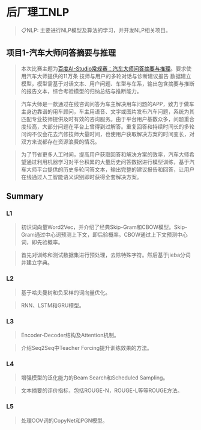 
# 后厂理工NLP

> 📋NLP: 主要进行NLP模型及算法的学习，并开发NLP相关项目。

## 项目1-汽车大师问答摘要与推理

> 本次比赛主题为[百度AI-Studio常规赛：汽车大师问答摘要与推理](https://aistudio.baidu.com/aistudio/competition/detail/3)。要求使用汽车大师提供的11万条 技师与用户的多轮对话与诊断建议报告 数据建立模型，模型需基于对话文本、用户问题、车型与车系，输出包含摘要与推断的报告文本，综合考验模型的归纳总结与推断能力。

> 汽车大师是一款通过在线咨询问答为车主解决用车问题的APP，致力于做车主身边靠谱的用车顾问，车主用语音、文字或图片发布汽车问题，系统为其匹配专业技师提供及时有效的咨询服务。由于平台用户基数众多，问题重合度较高，大部分问题在平台上曾得到过解答。重复回答和持续时间长的多轮问询不仅会花去汽修技师大量时间，也使用户获取解决方案的时间变长，对双方来说都存在资源浪费的情况。

> 为了节省更多人工时间，提高用户获取回答和解决方案的效率，汽车大师希望通过利用机器学习对平台积累的大量历史问答数据进行模型训练，基于汽车大师平台提供的历史多轮问答文本，输出完整的建议报告和回答，让用户在线通过人工智能语义识别即时获得全套解决方案。

## Summary

### L1

> 初识词向量Word2Vec，并介绍了经典Skip-Gram和CBOW模型。Skip-Gram通过中心词预测上下文，即后验概率。CBOW通过上下文预测中心词，即先验概率。

> 首先对训练和测试数据集进行预处理，去除特殊字符。然后基于jieba分词并建立字典。  

### L2

> 基于哈夫曼树和负采样的词向量优化。

> RNN、LSTM和GRU模型。  

### L3

> Encoder-Decoder结构及Attention机制。

> 介绍Seq2Seq中Teacher Forcing提升训练效果的方法。

### L4

> 增强模型的泛化能力的Beam Search和Scheduled Sampling。

> 文本摘要的评价指标，包括ROUGE-N，ROUGE-L等等ROUGE方法。  

### L5

> 处理OOV词的CopyNet和PGN模型。
